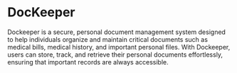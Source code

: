 # DocKeeper
Dockeeper is a secure, personal document management system designed to help individuals organize and maintain critical documents such as medical bills, medical history, and important personal files. With Dockeeper, users can store, track, and retrieve their personal documents effortlessly, ensuring that important records are always accessible.
